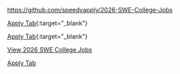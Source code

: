 https://github.com/speedyapply/2026-SWE-College-Jobs

[Apply Tab](https://github.com/speedyapply/2026-SWE-College-Jobs){:target="_blank"}


[Apply Tab](https://github.com/speedyapply/2026-SWE-College-Jobs){:target="_blank"}


<a href="https://github.com/speedyapply/2026-SWE-College-Jobs" target="_blank">View 2026 SWE College Jobs</a>

<a href="https://github.com/speedyapply/2026-SWE-College-Jobs" target="_blank">Apply Tab</a>
